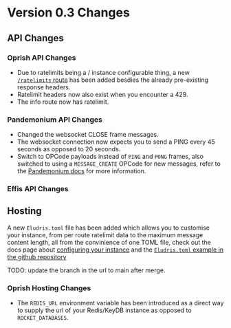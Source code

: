 # Version 0.3 Changes

## API Changes

### Oprish API Changes

- Due to ratelimits being a / instance configurable thing, a new [`/ratelimits`
route](./api/routes/ratelimit.md) has been added besdies the already pre-existing
response headers.
- Ratelimit headers now also exist when you encounter a 429.
- The info route now has ratelimit.

### Pandemonium API Changes

- Changed the websocket CLOSE frame messages.
- The websocket connection now expects you to send a PING every 45 seconds as
opposed to 20 seconds.
- Switch to OPCode payloads instead of `PING` and `PONG` frames, also switched to
using a `MESSAGE_CREATE` OPCode for new messages, refer to the [Pandemonium docs](./api/ws/payloads.md)
for more information.

### Effis API Changes

## Hosting

A new `Eludris.toml` file has been added which allows you to customise your instance,
from per route ratelimit data to the maximum message content length, all from
the convinience of one TOML file, check out the docs page about [configuring
your instance](./conf.toml) and the [`Eludris.toml` example in the github
repository](https://github.com/eludris/eludris/blob/next/Eludris.toml)

TODO: update the branch in the url to main after merge.

### Oprish Hosting Changes

- The `REDIS_URL` environment variable has been introduced as a direct way to
supply the url of your Redis/KeyDB instance as opposed to `ROCKET_DATABASES`.
